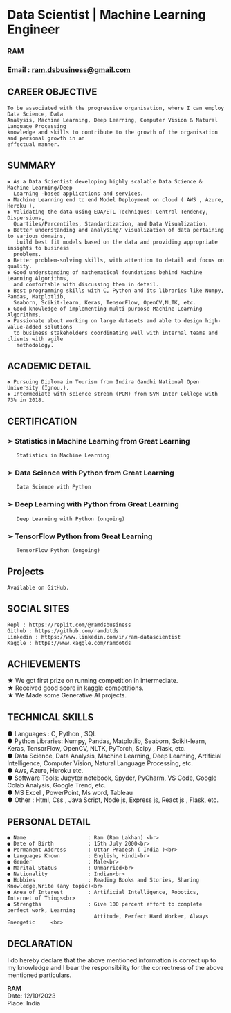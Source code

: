 # **Data Scientist | Machine Learning Engineer**
### **RAM**
### **Email** : ram.dsbusiness@gmail.com

## **CAREER OBJECTIVE**
    To be associated with the progressive organisation, where I can employ Data Science, Data
    Analysis, Machine Learning, Deep Learning, Computer Vision & Natural Language Processing
    knowledge and skills to contribute to the growth of the organisation and personal growth in an
    effectual manner.
    
## **SUMMARY**
    ❖ As a Data Scientist developing highly scalable Data Science & Machine Learning/Deep
      Learning -based applications and services.
    ❖ Machine Learning end to end Model Deployment on cloud ( AWS , Azure, Heroku ),
    ❖ Validating the data using EDA/ETL Techniques: Central Tendency, Dispersions,
      Quartiles/Percentiles, Standardization, and Data Visualization.
    ❖ Better understanding and analysing/ visualization of data pertaining to various domains,
       build best fit models based on the data and providing appropriate insights to business
      problems.
    ❖ Better problem-solving skills, with attention to detail and focus on quality.
    ❖ Good understanding of mathematical foundations behind Machine Learning Algorithms,
      and comfortable with discussing them in detail.
    ❖ Best programming skills with C, Python and its libraries like Numpy, Pandas, Matplotlib,
      Seaborn, Scikit-learn, Keras, TensorFlow, OpenCV,NLTK, etc.
    ❖ Good knowledge of implementing multi purpose Machine Learning Algorithms.
    ❖ Passionate about working on large datasets and able to design high-value-added solutions
      to business stakeholders coordinating well with internal teams and clients with agile
       methodology.
       
## **ACADEMIC DETAIL**
    ❖ Pursuing Diploma in Tourism from Indira Gandhi National Open University (Ignou.).
    ❖ Intermediate with science stream (PCM) from SVM Inter College with 73% in 2018.
    
## **CERTIFICATION**
### ➢ Statistics in Machine Learning from Great Learning
       Statistics in Machine Learning
### ➢ Data Science with Python from Great Learning
       Data Science with Python
### ➢ Deep Learning with Python from Great Learning
       Deep Learning with Python (ongoing)
### ➢ TensorFlow Python from Great Learning
       TensorFlow Python (ongoing)
       
## **Projects**
    Available on GitHub.
    
## **SOCIAL SITES**
    Repl : https://replit.com/@ramdsbusiness
    Github : https://github.com/ramdotds
    Linkedin : https://www.linkedin.com/in/ram-datascientist
    Kaggle : https://www.kaggle.com/ramdotds
    
## **ACHIEVEMENTS**
  ★ We got first prize on running competition in intermediate.<br>
  ★ Received good score in kaggle competitions.<br>
  ★ We Made some Generative AI projects.<br>
  
## **TECHNICAL SKILLS**
  ● Languages : C, Python , SQL<br>
  ● Python Libraries: Numpy, Pandas, Matplotlib, Seaborn, Scikit-learn, Keras, TensorFlow,
    OpenCV, NLTK, PyTorch, Scipy , Flask, etc.<br>
  ● Data Science, Data Analysis, Machine Learning, Deep Learning, Artificial Intelligence, Computer
    Vision, Natural Language Processing, etc.<br>
  ● Aws, Azure, Heroku etc.<br>
  ● Software Tools: Jupyter notebook, Spyder, PyCharm, VS Code, Google Colab Analysis, Google
    Trend, etc.<br>
  ● MS Excel , PowerPoint, Ms word, Tableau<br>
  ● Other : Html, Css , Java Script, Node js, Express js, React js , Flask, etc.<br>
  
## **PERSONAL DETAIL**
    ● Name                    : Ram (Ram Lakhan) <br>
    ● Date of Birth           : 15th July 2000<br>
    ● Permanent Address       : Uttar Pradesh ( India )<br>
    ● Languages Known         : English, Hindi<br>
    ● Gender                  : Male<br>
    ● Marital Status          : Unmarried<br>
    ● Nationality             : Indian<br>
    ● Hobbies                 : Reading Books and Stories, Sharing Knowledge,Write (any topic)<br>
    ● Area of Interest        : Artificial Intelligence, Robotics, Internet of Things<br>
    ● Strengths               : Give 100 percent effort to complete perfect work, Learning
                                Attitude, Perfect Hard Worker, Always Energetic     <br>                       
## **DECLARATION**
I do hereby declare that the above mentioned information is correct up to my knowledge and I
bear the responsibility for the correctness of the above mentioned particulars.

**RAM**<br>
Date: 12/10/2023<br>
Place: India<br>

